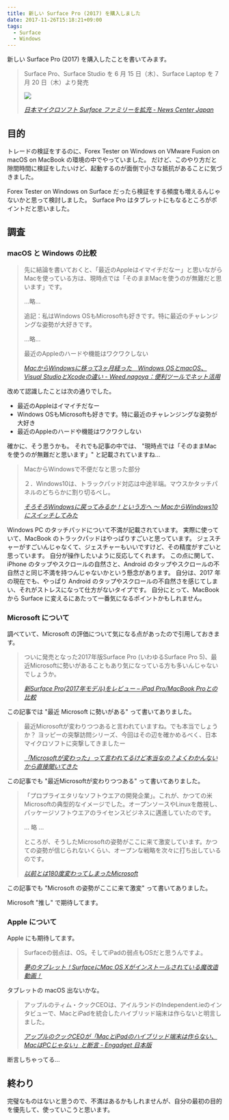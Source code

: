 ```yaml
---
title: 新しい Surface Pro (2017) を購入しました
date: 2017-11-26T15:18:21+09:00
tags:
  - Surface
  - Windows
---
```


新しい Surface Pro (2017) を購入したことを書いてみます。

> Surface Pro、Surface Studio を 6 月 15 日（木）、Surface Laptop を 7 月 20 日（木）より発売
>
> ![](https://ncmedia.azureedge.net/ncmedia/2017/05/170526_NR-featured-779x389.png)
>
> <cite>[日本マイクロソフト Surface ファミリーを拡充 - News Center Japan](https://news.microsoft.com/ja-jp/2017/05/26/surface/)</cite>

<!--more-->

## 目的

トレードの検証をするのに、Forex Tester on Windows on VMware Fusion on macOS on MacBook の環境の中でやっていました。
だけど、このやり方だと隙間時間に検証をしたいけど、起動するのが面倒で小さな抵抗があることに気づきました。

Forex Tester on Windows on Surface だったら検証をする頻度も増えるんじゃないかと思って検討しました。
Surface Pro はタブレットにもなるところがポイントだと思いました。

## 調査

### macOS と Windows の比較

> 先に結論を書いておくと、「最近のAppleはイマイチだなー」と思いながらMacを使っている方は、現時点では「そのままMacを使うのが無難だと思います」です。
>
> …略…
>
> 追記：私はWindows OSもMicrosoftも好きです。特に最近のチャレンジングな姿勢が大好きです。
>
> …略…
>
> 最近のAppleのハードや機能はワクワクしない
>
> <cite>[MacからWindowsに移って3ヶ月経った　Windows OSとmacOS、Visual StudioとXcodeの違い - Weed.nagoya：便利ツールでネット活用](http://www.weed.nagoya/entry/2017/07/23/135114)</cite>

改めて認識したことは次の通りでした。

* 最近のAppleはイマイチだなー
* Windows OSもMicrosoftも好きです。特に最近のチャレンジングな姿勢が大好き
* 最近のAppleのハードや機能はワクワクしない

確かに、そう思うかも。
それでも記事の中では、 "現時点では「そのままMacを使うのが無難だと思います」" と記載されていますね…

> MacからWindowsで不便だなと思った部分
>
> ２．Windows10は、トラックパッド対応は中途半端。マウスかタッチパネルのどちらかに割り切るべし。
>
> <cite>[そろそろWindowsに戻ってみるか！という方へ ～ MacからWindows10にスイッチしてみた](https://f-shin.net/fsgarage/4487)</cite>

Windows PC のタッチパッドについて不満が記載されています。
実際に使っていて、MacBook のトラックパッドはやっぱりすごいと思っています。
ジェスチャーがすごいんじゃなくて、ジェスチャーもいいですけど、その精度がすごいと思っています。
自分が操作したいように反応してくれます。
この点に関して、iPhone のタップやスクロールの自然さと、Android のタップやスクロールの不自然さと同じ不満を持つんじゃないかという懸念があります。
自分は、2017 年の現在でも、やっぱり Android のタップやスクロールの不自然さを感じてしまい、それがストレスになって仕方がないタイプです。
自分にとって、MacBook から Surface に変えるにあたって一番気になるポイントかもしれません。

### Microsoft について

調べていて、Microsoft の評価について気になる点があったので引用しておきます。

> ついに発売となった2017年版Surface Pro (いわゆるSurface Pro 5)、最近Microsoftに勢いがあることもあり気になっている方も多いんじゃないでしょうか。
>
> <cite>[新Surface Pro(2017年モデル)をレビュー – iPad Pro/MacBook Proとの比較 ](https://samnotes.net/surface-pro-2017-review)</cite>

この記事では "最近 Microsoft に勢いがある" って書いてありました。

> 最近Microsoftが変わりつつあると言われていますね。でも本当でしょうか？
ヨッピーの突撃訪問シリーズ、今回はその辺を確かめるべく、日本マイクロソフトに突撃してきましたー
>
> <cite>[「Microsoftが変わった」って言われてるけど本当なの？よくわかんないから直接聞いてきた ](https://codeiq.jp/magazine/2016/04/40275/)</cite>

この記事でも "最近Microsoftが変わりつつある" って書いてありました。

> 「プロプライエタリなソフトウエアの開発企業」。これが、かつての米Microsoftの典型的なイメージでした。オープンソースやLinuxを敵視し、パッケージソフトウエアのライセンスビジネスに邁進していたのです。
>
> ... 略 ...
>
> ところが、そうしたMicrosoftの姿勢がここに来て激変しています。かつての姿勢が信じられないくらい、オープンな戦略を次々に打ち出しているのです。
>
> <cite>[以前とは180度変わってしまったMicrosoft](http://itpro.nikkeibp.co.jp/atcl/watcher/14/334361/111900422/)</cite>

この記事でも "Microsoft の姿勢がここに来て激変" って書いてありました。

Microsoft "推し" で期待してます。

### Apple について

Apple にも期待してます。

> Surfaceの弱点は、OS。そしてiPadの弱点もOSだと思うんですよ。
>
> <cite>[夢のタブレット！SurfaceにMac OS Xがインストールされている魔改造動画！](https://wayohoo.com/mac/news/surface-running-os-x-video.html)</cite>

タブレットの macOS 出ないかな。

> アップルのティム・クックCEOは、アイルランドのIndependent.ieのインタビューで、MacとiPadを統合したハイブリッド端末は作らないと明言しました。
>
> <cite>[アップルのクックCEOが「MacとiPadのハイブリッド端末は作らない、MacはPCじゃない」と断言 - Engadget 日本版](http://japanese.engadget.com/2015/11/19/ceo-mac-ipad-mac-pc/)</cite>

断言しちゃってる…

## 終わり

完璧なものはないと思うので、不満はあるかもしれませんが、自分の最初の目的を優先して、使っていこうと思います。
